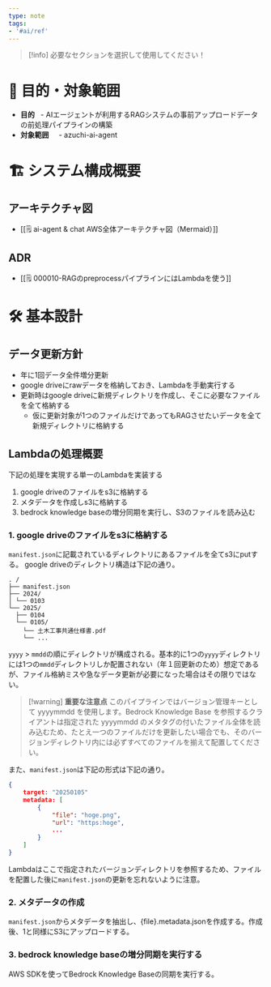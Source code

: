 ```yaml
---
type: note
tags:
- '#ai/ref'
---
```

> [!info] 必要なセクションを選択して使用してください！

# 🎯 目的・対象範囲

- **目的**
    - AIエージェントが利用するRAGシステムの事前アップロードデータの前処理パイプラインの構築
- **対象範囲**  
    - azuchi-ai-agent

# 🏗 システム構成概要

## アーキテクチャ図
- [[🗒️ ai-agent & chat AWS全体アーキテクチャ図（Mermaid）]]
## ADR
- [[🗒️ 000010-RAGのpreprocessパイプラインにはLambdaを使う]]
# 🛠 基本設計

## データ更新方針
- 年に1回データ全件増分更新
- google driveにrawデータを格納しておき、Lambdaを手動実行する
- 更新時はgoogle driveに新規ディレクトリを作成し、そこに必要なファイルを全て格納する
	- 仮に更新対象が1つのファイルだけであってもRAGさせたいデータを全て新規ディレクトリに格納する
## Lambdaの処理概要
下記の処理を実現する単一のLambdaを実装する
1. google driveのファイルをs3に格納する
2. メタデータを作成しs3に格納する
3. bedrock knowledge baseの増分同期を実行し、S3のファイルを読み込む
### 1. google driveのファイルをs3に格納する
`manifest.json`に記載されているディレクトリにあるファイルを全てs3にputする。
google driveのディレクトリ構造は下記の通り。
```
. /
├── manifest.json
├── 2024/ 
│ └── 0103 
└── 2025/ 
  ├── 0104 
  └── 0105/ 
    └── 土木工事共通仕様書.pdf
	└── ...
```
`yyyy` > `mmdd`の順にディレクトリが構成される。基本的に1つの`yyyy`ディレクトリには1つの`mmdd`ディレクトリしか配置されない（年１回更新のため）想定であるが、ファイル格納ミスや急なデータ更新が必要になった場合はその限りではない。
> [!warning] **重要な注意点**
> このパイプラインではバージョン管理キーとして yyyymmdd を使用します。Bedrock Knowledge Base を参照するクライアントは指定された yyyymmdd のメタタグの付いたファイル全体を読み込むため、たとえ一つのファイルだけを更新したい場合でも、そのバージョンディレクトリ内には必ずすべてのファイルを揃えて配置してください。

また、`manifest.json`は下記の形式は下記の通り。
```json
{
	target: "20250105"
	metadata: [
		{
			"file": "hoge.png",
			"url": "https:hoge",
			...
		}
	]
}
```
Lambdaはここで指定されたバージョンディレクトリを参照するため、ファイルを配置した後に`manifest.json`の更新を忘れないように注意。
### 2. メタデータの作成
`manifest.json`からメタデータを抽出し、{file}.metadata.jsonを作成する。作成後、1と同様にS3にアップロードする。
### 3. bedrock knowledge baseの増分同期を実行する

AWS SDKを使ってBedrock Knowledge Baseの同期を実行する。


